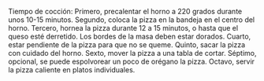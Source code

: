 Tiempo de cocción:
Primero, precalentar el horno a 220 grados durante unos 10-15 minutos.
Segundo, coloca la pizza en la bandeja en el centro del horno.
Tercero, hornea la pizza durante 12 a 15 minutos, o hasta que el queso esté derretido. Los bordes de la masa deben estar dorados.
Cuarto, estar pendiente de la pizza para que no se queme.
Quinto, sacar la pizza con cuidado del horno.
Sexto, mover la pizza a una tabla de cortar.
Séptimo, opcional, se puede espolvorear un poco de orégano la pizza.
Octavo, servir la pizza caliente en platos individuales.
